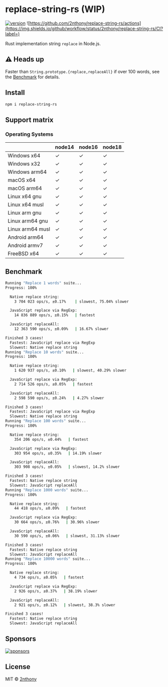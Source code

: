 # replace-string-rs (WIP)

[![version](https://img.shields.io/npm/v/replace-string-rs?label=&color=29BC9B)](https://npm.im/replace-string-rs)
![https://github.com/2nthony/replace-string-rs/actions](https://img.shields.io/github/workflow/status/2nthony/replace-string-rs/CI?label=)

Rust implementation string `replace` in Node.js.

## ⚠️ Heads up

Faster than `String.prototype.{replace,replaceAll}` if over 100 words, see the [Benchmark](#benchmark) for details.

## Install

```sh
npm i replace-string-rs
```

## Support matrix

### Operating Systems

|                  | node14 | node16 | node18 |
| ---------------- | ------ | ------ | ------ |
| Windows x64      | ✓      | ✓      | ✓      |
| Windows x32      | ✓      | ✓      | ✓      |
| Windows arm64    | ✓      | ✓      | ✓      |
| macOS x64        | ✓      | ✓      | ✓      |
| macOS arm64      | ✓      | ✓      | ✓      |
| Linux x64 gnu    | ✓      | ✓      | ✓      |
| Linux x64 musl   | ✓      | ✓      | ✓      |
| Linux arm gnu    | ✓      | ✓      | ✓      |
| Linux arm64 gnu  | ✓      | ✓      | ✓      |
| Linux arm64 musl | ✓      | ✓      | ✓      |
| Android arm64    | ✓      | ✓      | ✓      |
| Android armv7    | ✓      | ✓      | ✓      |
| FreeBSD x64      | ✓      | ✓      | ✓      |

## Benchmark

```sh
Running "Replace 1 words" suite...
Progress: 100%

  Native replace string:
    3 704 023 ops/s, ±0.17%    | slowest, 75.04% slower

  JavaScript replace via RegExp:
    14 836 889 ops/s, ±0.15%   | fastest

  JavaScript replaceAll:
    12 363 590 ops/s, ±0.09%   | 16.67% slower

Finished 3 cases!
  Fastest: JavaScript replace via RegExp
  Slowest: Native replace string
Running "Replace 10 words" suite...
Progress: 100%

  Native replace string:
    1 620 937 ops/s, ±0.10%   | slowest, 40.29% slower

  JavaScript replace via RegExp:
    2 714 526 ops/s, ±0.05%   | fastest

  JavaScript replaceAll:
    2 598 590 ops/s, ±0.24%   | 4.27% slower

Finished 3 cases!
  Fastest: JavaScript replace via RegExp
  Slowest: Native replace string
Running "Replace 100 words" suite...
Progress: 100%

  Native replace string:
    354 206 ops/s, ±0.44%   | fastest

  JavaScript replace via RegExp:
    303 954 ops/s, ±0.35%   | 14.19% slower

  JavaScript replaceAll:
    303 908 ops/s, ±0.05%   | slowest, 14.2% slower

Finished 3 cases!
  Fastest: Native replace string
  Slowest: JavaScript replaceAll
Running "Replace 1000 words" suite...
Progress: 100%

  Native replace string:
    44 418 ops/s, ±0.09%   | fastest

  JavaScript replace via RegExp:
    30 664 ops/s, ±0.76%   | 30.96% slower

  JavaScript replaceAll:
    30 590 ops/s, ±0.06%   | slowest, 31.13% slower

Finished 3 cases!
  Fastest: Native replace string
  Slowest: JavaScript replaceAll
Running "Replace 10000 words" suite...
Progress: 100%

  Native replace string:
    4 734 ops/s, ±0.05%   | fastest

  JavaScript replace via RegExp:
    2 926 ops/s, ±0.37%   | 38.19% slower

  JavaScript replaceAll:
    2 921 ops/s, ±0.12%   | slowest, 38.3% slower

Finished 3 cases!
  Fastest: Native replace string
  Slowest: JavaScript replaceAll
```

## Sponsors

[![sponsors](https://cdn.jsdelivr.net/gh/2nthony/sponsors-image/sponsors.svg)](https://github.com/sponsors/2nthony)

## License

MIT &copy; [2nthony](https://github.com/sponsors/2nthony)
